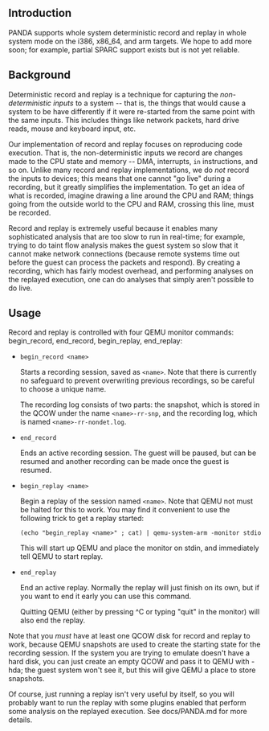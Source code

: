 Introduction
----

PANDA supports whole system deterministic record and replay in whole
system mode on the i386, x86_64, and arm targets. We hope to add more
soon; for example, partial SPARC support exists but is not yet reliable.

Background
----

Deterministic record and replay is a technique for capturing the
*non-deterministic inputs* to a system -- that is, the things that would
cause a system to be have differently if it were re-started from the
same point with the same inputs. This includes things like network
packets, hard drive reads, mouse and keyboard input, etc.

Our implementation of record and replay focuses on reproducing code
execution. That is, the non-deterministic inputs we record are changes
made to the CPU state and memory -- DMA, interrupts, `in` instructions,
and so on. Unlike many record and replay implementations, we do *not*
record the inputs to devices; this means that one cannot "go live"
during a recording, but it greatly simplifies the implementation. To get
an idea of what is recorded, imagine drawing a line around the CPU and
RAM; things going from the outside world to the CPU and RAM, crossing
this line, must be recorded.

Record and replay is extremely useful because it enables many
sophisticated analysis that are too slow to run in real-time; for
example, trying to do taint flow analysis makes the guest system so slow
that it cannot make network connections (because remote systems time out
before the guest can process the packets and respond). By creating a
recording, which has fairly modest overhead, and performing analyses on
the replayed execution, one can do analyses that simply aren't possible
to do live.

Usage
----

Record and replay is controlled with four QEMU monitor commands:
begin_record, end_record, begin_replay, end_replay:

* `begin_record <name>`

    Starts a recording session, saved as `<name>`. Note that there is
    currently no safeguard to prevent overwriting previous recordings,
    so be careful to choose a unique name.

    The recording log consists of two parts: the snapshot, which is
    stored in the QCOW under the name `<name>-rr-snp`, and the recording
    log, which is named `<name>-rr-nondet.log`.

* `end_record`

    Ends an active recording session. The guest will be paused, but can
    be resumed and another recording can be made once the guest is
    resumed.

* `begin_replay <name>`

    Begin a replay of the session named `<name>`. Note that QEMU not must
    be halted for this to work. You may find it convenient to use the
    following trick to get a replay started:

    `(echo "begin_replay <name>" ; cat) | qemu-system-arm -monitor stdio`
    
    This will start up QEMU and place the monitor on stdin, and
    immediately tell QEMU to start replay.

* `end_replay`

    End an active replay. Normally the replay will just finish on its
    own, but if you want to end it early you can use this command.

    Quitting QEMU (either by pressing ^C or typing "quit" in the
    monitor) will also end the replay.

Note that you *must* have at least one QCOW disk for record and replay
to work, because QEMU snapshots are used to create the starting state
for the recording session. If the system you are trying to emulate
doesn't have a hard disk, you can just create an empty QCOW and pass it
to QEMU with -hda; the guest system won't see it, but this will give
QEMU a place to store snapshots.

Of course, just running a replay isn't very useful by itself, so you
will probably want to run the replay with some plugins enabled that
perform some analysis on the replayed execution. See docs/PANDA.md for
more details.
